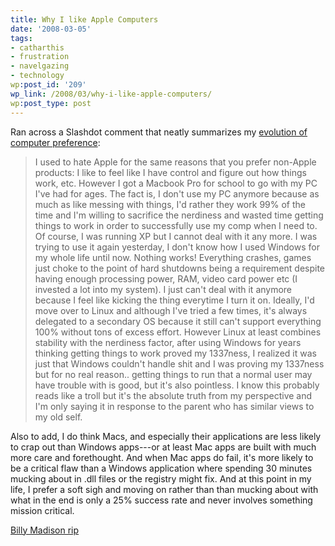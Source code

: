 ```yaml
---
title: Why I like Apple Computers
date: '2008-03-05'
tags:
- catharthis
- frustration
- navelgazing
- technology
wp:post_id: '209'
wp_link: /2008/03/why-i-like-apple-computers/
wp:post_type: post
---
```


Ran across a Slashdot comment that neatly summarizes my [evolution of computer preference](http://apple.slashdot.org/comments.pl?sid=473622&cid=22623782):

>

> I used to hate Apple for the same reasons that you prefer non-Apple products: I like to feel like I have control and figure out how things work, etc. However I got a Macbook Pro for school to go with my PC I've had for ages. The fact is, I don't use my PC anymore because as much as like messing with things, I'd rather they work 99% of the time and I'm willing to sacrifice the nerdiness and wasted time getting things to work in order to successfully use my comp when I need to. Of course, I was running XP but I cannot deal with it any more. I was trying to use it again yesterday, I don't know how I used Windows for my whole life until now. Nothing works! Everything crashes, games just choke to the point of hard shutdowns being a requirement despite having enough processing power, RAM, video card power etc (I invested a lot into my system). I just can't deal with it anymore because I feel like kicking the thing everytime I turn it on. Ideally, I'd move over to Linux and although I've tried a few times, it's always delegated to a secondary OS because it still can't support everything 100% without tons of excess effort. However Linux at least combines stability with the nerdiness factor, after using Windows for years thinking getting things to work proved my 1337ness, I realized it was just that Windows couldn't handle shit and I was proving my 1337ness but for no real reason.. getting things to run that a normal user may have trouble with is good, but it's also pointless. I know this probably reads like a troll but it's the absolute truth from my perspective and I'm only saying it in response to the parent who has similar views to my old self.

Also to add, I do think Macs, and especially their applications are less likely to crap out than Windows apps---or at least Mac apps are built with much more care and forethought. And when Mac apps do fail, it's more likely to be a critical flaw than a Windows application where spending 30 minutes mucking about in .dll files or the registry might fix. And at this point in my life, I prefer a soft sigh and moving on rather than than mucking about with what in the end is only a 25% success rate and never involves something mission critical.

[Billy Madison rip](http://www.iucn-tftsg.org/?billy_madison)
